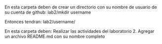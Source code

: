 En esta carpeta deben de crear un directorio con su nombre de usuario de su cuenta de github:
lab2/mkdir username

Entonces tendran:
lab2/username/

En esta carpeta deben:
Realizar las actividades del laboratorio 2.
Agregar un archivo README.md con su nombre completo

